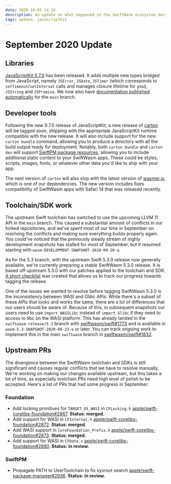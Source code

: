 ```yaml
---
date: 2020-10-01 14:34
description: An update on what happened in the SwiftWasm ecosystem during September 2020.
tags: update, javascriptkit
---
```

# September 2020 Update

## Libraries

[JavaScriptKit 0.7.0](https://github.com/swiftwasm/JavaScriptKit/releases/tag/0.7.0) has been
released. It adds multiple new types bridged from JavaScript, 
namely `JSError`, `JSDate`, `JSTimer` (which corresponds to `setTimeout`/`setInterval` calls and 
manages closure lifetime for you), `JSString` and `JSPromise`. We now also have [documentation 
published automatically](https://swiftwasm.github.io/JavaScriptKit/) for the `main` branch.

## Developer tools

Following the new 0.7.0 release of JavaScriptKit, a new release of [carton](https://carton.dev)
will be tagged soon, shipping with the appropriate JavaScriptKit runtime compatible with the new release.
It will also include support for the new `carton bundle` command, allowing you to produce a 
directory with all the build output ready for deployment. Notably, both `carton bundle` and
`carton dev` will support [SwiftPM package 
resources](https://github.com/apple/swift-evolution/blob/master/proposals/0271-package-manager-resources.md),
allowing you to include additional static content to your SwiftWasm apps. These could be styles,
scripts, images, fonts, or whatever other data you'd like to ship with your app.

The next version of `carton` will also ship with the latest version of [wasmer.js](https://github.com/wasmerio/wasmer-js/),
which is one of our dependencies. The new version includes fixes compatibility of SwiftWasm apps
with Safari 14 that was released recently.

## Toolchain/SDK work

The upstream Swift toolchain has switched to use the upcoming LLVM 11 API in the `main` branch.
This caused a substantial amount of conflicts in our forked repositories, and we've spent most
of our time in September on resolving the conflicts and making sure everything builds properly 
again. You could've noticed that the previously steady stream of nighly development snapshots has
stalled for most of September, but it resumed starting with `wasm-DEVELOPMENT-SNAPSHOT-2020-09-20-a`.

As for the 5.3 branch, with the upstream Swift 5.3.0 release now generally available, we're 
currently preparing a stable SwiftWasm 5.3.0 release. It is based off upstream 5.3.0
with our patches applied to the toolchain and SDK. [A short 
checklist](https://github.com/swiftwasm/swift/issues/1759) was created that allows us to track our
progress towards tagging the release. 

One of the issues we wanted to resolve before tagging SwiftWasm 5.3.0 is the inconsistency between
WASI and Glibc APIs. While there's a subset of these APIs that looks and works the same, there are a
lot of differences that our users should be aware of. Because of this, in subsequent snapshots our
users need to use `import WASILibc` instead of `import Glibc` if they need to access to libc on the
WASI platform. This has already landed in the `swiftwasm-release/5.3` branch with
[swiftwasm/swift#1773](https://github.com/swiftwasm/swift/pull/1773) and is available 
in `wasm-5.3-SNAPSHOT-2020-09-23-a` or later. You can track ongoing work to implement this in the 
main `swiftwasm` branch in [swiftwasm/swift#1832](https://github.com/swiftwasm/swift/pull/1832).

## Upstream PRs

The divergence between the SwiftWasm toolchain and SDKs is still significant and causes regular
conflicts that we have to resolve manually. We're working on making our changes available upstream,
but this takes a lot of time, as especially toolchain PRs need high level of polish to be accepted.
Here's a list of PRs that had some progress in September:

### Foundation

* Add locking primitives for `TARGET_OS_WASI` in `CFLocking.h`
  [apple/swift-corelibs-foundation#2867](https://github.com/apple/swift-corelibs-foundation/pull/2867).
  **Status: merged.**
* Add support for WASI in `CFInternal.h`
  [apple/swift-corelibs-foundation#2872](https://github.com/apple/swift-corelibs-foundation/pull/2872).
  **Status: merged.**
* Add WASI support in `CoreFoundation_Prefix.h`
  [apple/swift-corelibs-foundation#2873](https://github.com/apple/swift-corelibs-foundation/pull/2873).
  **Status: merged.**
* Add support for WASI in `CFDate.c`
  [apple/swift-corelibs-foundation#2880](https://github.com/apple/swift-corelibs-foundation/pull/2880).
  **Status: in review.**

### SwiftPM

* Propagate PATH to UserToolchain to fix sysroot search
  [apple/swift-package-manager#2936](https://github.com/apple/swift-package-manager/pull/2936).
  **Status: in review.**